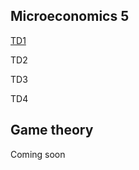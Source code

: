 
## Microeconomics 5

[TD1](https://mybinder.org/v2/gh/antoine-jacquet/mybinder/1e2be4ebe833e1fc62fb297f5327b1d84b0d4ade?filepath=Micro%C3%A9conomie%205%2Fmicro5-TD1.ipynb)

TD2

TD3

TD4


## Game theory

Coming soon

